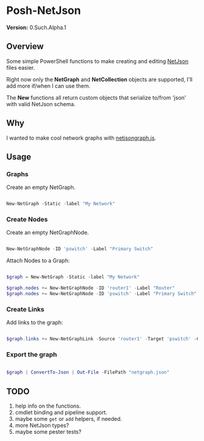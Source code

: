 # Posh-NetJson

**Version:** 0.Such.Alpha.1

## Overview
Some simple PowerShell functions to make creating and editing [NetJson](http://netjson.org) files easier. 

Right now only the **NetGraph** and **NetCollection** objects are supported, I'll add more if/when I can use them.

The **New** functions all return custom objects that serialize to/from 'json' with valid NetJson schema.

## Why

I wanted to make cool network graphs with [netjsongraph.js](https://github.com/interop-dev/netjsongraph.js).

## Usage

### Graphs

Create an empty NetGraph.

```powershell

New-NetGraph -Static -label "My Network"

```

### Create Nodes

Create an empty NetGraphNode.

```powershell

New-NetGraphNode -ID 'pswitch' -Label "Primary Switch"

```

Attach Nodes to a Graph:

```powershell

$graph = New-NetGraph -Static -label "My Network"

$graph.nodes += New-NetGraphNode -ID 'router1' -Label "Router" 
$graph.nodes += New-NetGraphNode -ID 'pswitch' -Label "Primary Switch" 

```


### Create Links

Add links to the graph:

```powershell

$graph.links += New-NetGraphLink -Source 'router1' -Target 'pswitch' -Cost 0


```

### Export the graph 


```powershell

$graph | ConvertTo-Json | Out-File -FilePath "netgraph.json"


```


## TODO

1. help info on the functions.
1. cmdlet binding and pipeline support.
1. maybe some `get` or `add` helpers, if needed.
1. more NetJson types?
1. maybe some pester tests?
